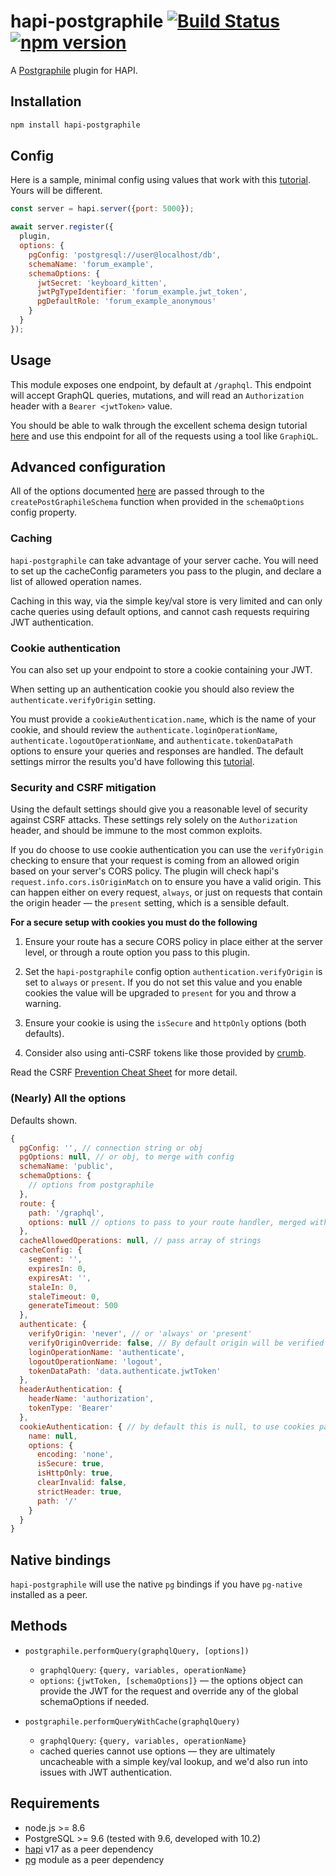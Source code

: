 # hapi-postgraphile [![Build Status](https://travis-ci.org/mshick/hapi-postgraphile.svg?branch=master)](https://travis-ci.org/mshick/hapi-postgraphile) [![npm version](https://badge.fury.io/js/hapi-postgraphile.svg)](https://badge.fury.io/js/hapi-postgraphile)
A [Postgraphile](https://www.graphile.org/postgraphile/) plugin for HAPI.

## Installation

```bash
npm install hapi-postgraphile
```

## Config

Here is a sample, minimal config using values that work with this [tutorial](https://www.graphile.org/postgraphile/postgresql-schema-design/). Yours will be different.

```javascript
const server = hapi.server({port: 5000});

await server.register({
  plugin,
  options: {
    pgConfig: 'postgresql://user@localhost/db',
    schemaName: 'forum_example',
    schemaOptions: {
      jwtSecret: 'keyboard_kitten',
      jwtPgTypeIdentifier: 'forum_example.jwt_token',
      pgDefaultRole: 'forum_example_anonymous'
    }
  }
});
```

## Usage

This module exposes one endpoint, by default at `/graphql`. This endpoint will accept GraphQL queries, mutations, and will read an `Authorization` header with a `Bearer <jwtToken>` value.

You should be able to walk through the excellent schema design tutorial [here](https://www.graphile.org/postgraphile/postgresql-schema-design/) and use this endpoint for all of the requests using a tool like `GraphiQL`.

## Advanced configuration

All of the options documented [here](https://www.graphile.org/postgraphile/usage-schema/) are passed through to the `createPostGraphileSchema` function when provided in the `schemaOptions` config property.

### Caching

`hapi-postgraphile` can take advantage of your server cache. You will need to set up the cacheConfig parameters you pass to the plugin, and declare a list of allowed operation names. 

Caching in this way, via the simple key/val store is very limited and can only cache queries using default options, and cannot cash requests requiring JWT authentication.

### Cookie authentication 

You can also set up your endpoint to store a cookie containing your JWT. 

When setting up an authentication cookie you should also review the `authenticate.verifyOrigin` setting.

You must provide a `cookieAuthentication.name`, which is the name of your cookie, and should review the `authenticate.loginOperationName`, `authenticate.logoutOperationName`, and `authenticate.tokenDataPath` options to ensure your queries and responses are handled. The default settings mirror the results you'd have following this [tutorial](https://www.graphile.org/postgraphile/postgresql-schema-design/).

### Security and CSRF mitigation

Using the default settings should give you a reasonable level of security against CSRF attacks. These settings rely solely on the `Authorization` header, and should be immune to the most common exploits.

If you do choose to use cookie authentication you can use the `verifyOrigin` checking to ensure that your request is coming from an allowed origin based on your server's CORS policy. The plugin will check hapi's `request.info.cors.isOriginMatch` on to ensure you have a valid origin. This can happen either on every request, `always`, or just on requests that contain the origin header — the `present` setting, which is a sensible default.

**For a secure setup with cookies you must do the following**

1.  Ensure your route has a secure CORS policy in place either at the server level, or through a route option you pass to this plugin.

2.  Set the `hapi-postgraphile` config option `authentication.verifyOrigin` is set to `always` or `present`. If you do not set this value and you enable cookies the value will be upgraded to `present` for you and throw a warning.

3.  Ensure your cookie is using the `isSecure` and `httpOnly` options (both defaults).

4.  Consider also using anti-CSRF tokens like those provided by [crumb](https://github.com/hapijs/crumb).

Read the CSRF [Prevention Cheat Sheet](https://goo.gl/Gfv4Mt) for more detail.

### (Nearly) All the options

Defaults shown.

```javascript
{
  pgConfig: '', // connection string or obj
  pgOptions: null, // or obj, to merge with config
  schemaName: 'public',
  schemaOptions: {
    // options from postgraphile
  },
  route: {
    path: '/graphql',
    options: null // options to pass to your route handler, merged with (and some overwritten by) the plugin's route options
  },
  cacheAllowedOperations: null, // pass array of strings
  cacheConfig: {
    segment: '',
    expiresIn: 0,
    expiresAt: '',
    staleIn: 0,
    staleTimeout: 0,
    generateTimeout: 500
  },
  authenticate: {
    verifyOrigin: 'never', // or 'always' or 'present'
    verifyOriginOverride: false, // By default origin will be verified if using cookie auth. This let's you keep it as 'never'.
    loginOperationName: 'authenticate',
    logoutOperationName: 'logout', 
    tokenDataPath: 'data.authenticate.jwtToken'
  },
  headerAuthentication: {
    headerName: 'authorization',
    tokenType: 'Bearer'
  },
  cookieAuthentication: { // by default this is null, to use cookies pass a name and any hapi cookie options — default options shown
    name: null,
    options: {
      encoding: 'none',
      isSecure: true,
      isHttpOnly: true,
      clearInvalid: false,
      strictHeader: true,
      path: '/'
    }    
  }
}
```

## Native bindings

`hapi-postgraphile` will use the native `pg` bindings if you have `pg-native` installed as a peer.

## Methods

-   `postgraphile.performQuery(graphqlQuery, [options])`

    *   `graphqlQuery`: `{query, variables, operationName}`
    *   `options`: `{jwtToken, [schemaOptions]}` — the options object can provide the JWT for the request and override any of the global schemaOptions if needed.
    
-   `postgraphile.performQueryWithCache(graphqlQuery)`

    *   `graphqlQuery`: `{query, variables, operationName}`
    *   cached queries cannot use options — they are ultimately uncacheable with a simple key/val lookup, and we'd also run into issues with JWT authentication.

## Requirements

*   node.js >= 8.6
*   PostgreSQL >= 9.6 (tested with 9.6, developed with 10.2)
*   [hapi](https://github.com/hapijs/hapi) v17 as a peer dependency
*   [pg](https://github.com/brianc/node-postgres) module as a peer dependency
